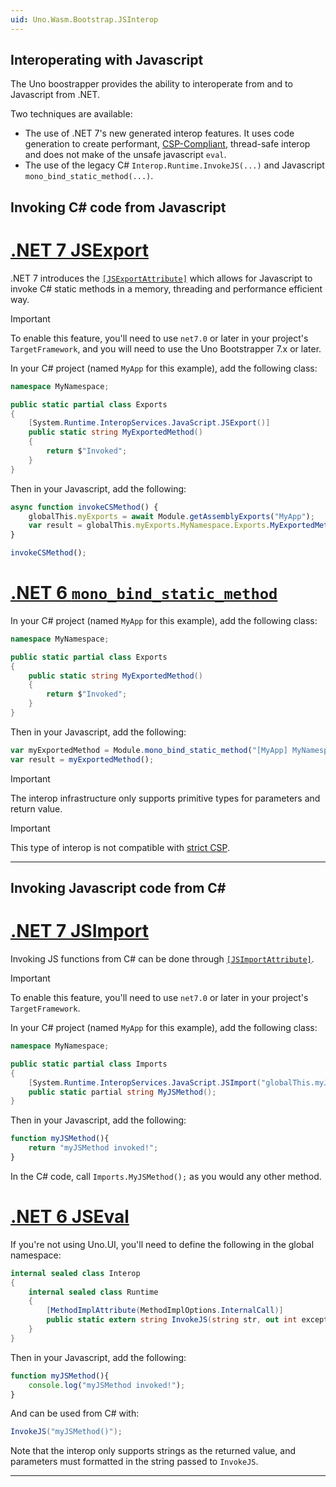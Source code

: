 ```yaml
---
uid: Uno.Wasm.Bootstrap.JSInterop
---
```

## Interoperating with Javascript

The Uno boostrapper provides the ability to interoperate from and to Javascript from .NET.

Two techniques are available:
- The use of .NET 7's new generated interop features. It uses code generation to create performant, [CSP-Compliant](xref:Uno.Wasm.Bootstrap.Security), thread-safe interop and does not make of the unsafe javascript `eval`.
- The use of the legacy C# `Interop.Runtime.InvokeJS(...)` and Javascript `mono_bind_static_method(...)`.

## Invoking C# code from Javascript

# [**.NET 7 JSExport**](#tab/net7)

.NET 7 introduces the [`[JSExportAttribute]`](https://learn.microsoft.com/en-us/dotnet/api/system.runtime.interopservices.javascript.jsexportattribute?view=net-7.0) which allows for Javascript to invoke C# static methods in a memory, threading and performance efficient way. 

> [!IMPORTANT]
> To enable this feature, you'll need to use `net7.0` or later in your project's `TargetFramework`, and you will need to use the Uno Bootstrapper 7.x or later.

In your C# project (named `MyApp` for this example), add the following class:
```csharp
namespace MyNamespace;

public static partial class Exports
{
    [System.Runtime.InteropServices.JavaScript.JSExport()]
    public static string MyExportedMethod()
    {
        return $"Invoked";
    }
}
```

Then in your Javascript, add the following:

```js
async function invokeCSMethod() {
    globalThis.myExports = await Module.getAssemblyExports("MyApp");
    var result = globalThis.myExports.MyNamespace.Exports.MyExportedMethod();
}

invokeCSMethod();
```

# [**.NET 6 `mono_bind_static_method`**](#tab/jseval)

In your C# project (named `MyApp` for this example), add the following class:
```csharp
namespace MyNamespace;

public static partial class Exports
{
    public static string MyExportedMethod()
    {
        return $"Invoked";
    }
}
```

Then in your Javascript, add the following:

```js
var myExportedMethod = Module.mono_bind_static_method("[MyApp] MyNamespace.Exports:MyExportedMethod");
var result = myExportedMethod();
```

> [!IMPORTANT]
> The interop infrastructure only supports primitive types for parameters and return value.

> [!IMPORTANT]
> This type of interop is not compatible with [strict CSP](xref:Uno.Wasm.Bootstrap.Security).

***

## Invoking Javascript code from C#

# [**.NET 7 JSImport**](#tab/net7)

Invoking JS functions from C# can be done through [`[JSImportAttribute]`](https://learn.microsoft.com/en-us/dotnet/api/system.runtime.interopservices.javascript.jsimportattribute?view=net-7.0). 

> [!IMPORTANT]
> To enable this feature, you'll need to use `net7.0` or later in your project's `TargetFramework`.

In your C# project (named `MyApp` for this example), add the following class:
```csharp
namespace MyNamespace;

public static partial class Imports
{
    [System.Runtime.InteropServices.JavaScript.JSImport("globalThis.myJSMethod")]
    public static partial string MyJSMethod();
}
```

Then in your Javascript, add the following:

```js
function myJSMethod(){
    return "myJSMethod invoked!";
}
```

In the C# code, call `Imports.MyJSMethod();` as you would any other method.

# [**.NET 6 JSEval**](#tab/jseval)

If you're not using Uno.UI, you'll need to define the following in the global namespace:
```csharp
internal sealed class Interop
{
	internal sealed class Runtime
	{
		[MethodImplAttribute(MethodImplOptions.InternalCall)]
		public static extern string InvokeJS(string str, out int exceptional_result);
	}
}
```

Then in your Javascript, add the following:

```js
function myJSMethod(){
    console.log("myJSMethod invoked!");
}
```

And can be used from C# with:
```cs
InvokeJS("myJSMethod()");
```

Note that the interop only supports strings as the returned value, and parameters must formatted in the string passed to `InvokeJS`.

***
